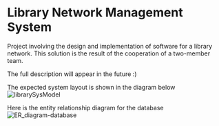 # Library Network Management System
Project involving the design and implementation of software for a library network. This solution is the result of the cooperation of a two-member team. 

The full description will appear in the future :)

The expected system layout is shown in the diagram below
![librarySysModel](https://github.com/GWeronika/LibraryManagementSystem/assets/126601389/8a27b00f-d1c3-4d21-aace-24c981b7bd60)


Here is the entity relationship diagram for the database
![ER_diagram-database](https://github.com/GWeronika/LibraryManagementSystem/assets/126601389/3a306007-28e8-4683-8cea-6bb51ef339ea)

